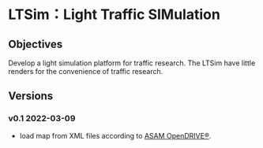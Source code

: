 # LTSim：Light Traffic SIMulation 

## Objectives

Develop a light simulation platform for traffic research.
The LTSim have little renders for the convenience of traffic research.

## Versions

### v0.1 2022-03-09

- load map from XML files according to [ASAM OpenDRIVE®](https://www.asam.net/standards/detail/opendrive/).

